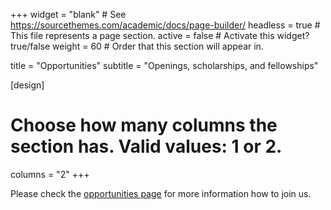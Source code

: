 +++
widget = "blank"  # See https://sourcethemes.com/academic/docs/page-builder/
headless = true  # This file represents a page section.
active = false  # Activate this widget? true/false
weight = 60  # Order that this section will appear in.

title = "Opportunities"
subtitle = "Openings, scholarships, and fellowships"

[design]
  # Choose how many columns the section has. Valid values: 1 or 2.
  columns = "2"
+++

Please check the [opportunities page](openings/) for more information how to join us.

